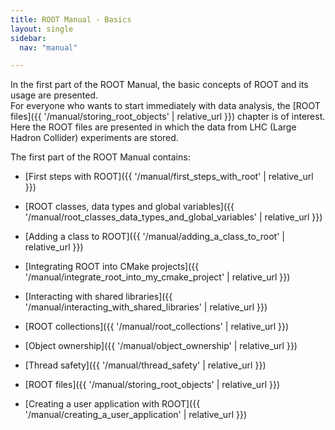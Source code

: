 ```yaml
---
title: ROOT Manual - Basics
layout: single
sidebar:
  nav: "manual"

---
```


In the first part of the ROOT Manual, the basic concepts of ROOT and its usage are presented.<br>
For everyone who wants to start immediately with data analysis, the [ROOT files]({{ '/manual/storing_root_objects' | relative_url }}) chapter is of interest. Here the ROOT files are presented in which the data from LHC (Large Hadron Collider) experiments are stored.

The first part of the ROOT Manual contains:

  - [First steps with ROOT]({{ '/manual/first_steps_with_root' | relative_url }})

  - [ROOT classes, data types and global variables]({{ '/manual/root_classes_data_types_and_global_variables' | relative_url }})

  - [Adding a class to ROOT]({{ '/manual/adding_a_class_to_root' | relative_url }})

  - [Integrating ROOT into CMake projects]({{ '/manual/integrate_root_into_my_cmake_project' | relative_url }})

  - [Interacting with shared libraries]({{ '/manual/interacting_with_shared_libraries' | relative_url }})

  - [ROOT collections]({{ '/manual/root_collections' | relative_url }})

  - [Object ownership]({{ '/manual/object_ownership' | relative_url }})

  - [Thread safety]({{ '/manual/thread_safety' | relative_url }})

  - [ROOT files]({{ '/manual/storing_root_objects' | relative_url }})

  - [Creating a user application with ROOT]({{ '/manual/creating_a_user_application' | relative_url }})
